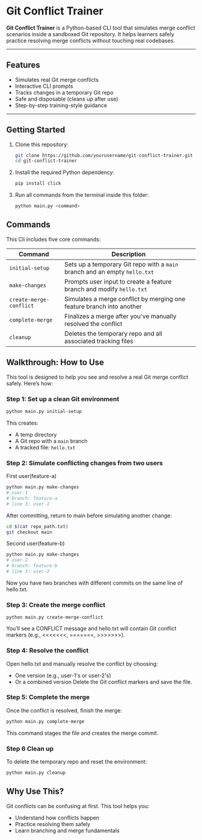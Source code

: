 # Git Conflict Trainer

**Git Conflict Trainer** is a Python-based CLI tool that simulates merge conflict scenarios inside a sandboxed Git repository. It helps learners safely practice resolving merge conflicts without touching real codebases.

---

## Features

- Simulates real Git merge conflicts
- Interactive CLI prompts
- Tracks changes in a temporary Git repo
- Safe and disposable (cleans up after use)
- Step-by-step training-style guidance

---

## Getting Started

1. Clone this repository:
   ```bash
   git clone https://github.com/yourusername/git-conflict-trainer.git
   cd git-conflict-trainer
2. Install the required Python dependency:
    ```bash
    pip install click
    ```
3. Run all commands from the terminal inside this folder:
    ```bash
    python main.py <command>
    ```

## Commands
This Cli includes five core commands:

| Command                 | Description                                                                |
| ----------------------- | -------------------------------------------------------------------------- |
| `initial-setup`         | Sets up a temporary Git repo with a `main` branch and an empty `hello.txt` |
| `make-changes`          | Prompts user input to create a feature branch and modify `hello.txt`       |
| `create-merge-conflict` | Simulates a merge conflict by merging one feature branch into another      |
| `complete-merge`        | Finalizes a merge after you've manually resolved the conflict              |
| `cleanup`               | Deletes the temporary repo and all associated tracking files               |


## Walkthrough: How to Use
This tool is designed to help you see and resolve a real Git merge conflict safely. Here’s how:

### Step 1: Set up a clean Git environment
```bash
python main.py initial-setup
```
This creates:
- A temp directory
- A Git repo with a `main` branch
- A tracked file: `hello.txt`

### Step 2: Simulate conflicting changes from two users
First user(feature-a)
```bash
python main.py make-changes
# user-1
# branch: feature-a
# line 3: user-1
```
After committing, return to main before simulating another change:
```bash
cd $(cat repo_path.txt)
git checkout main
```
Second user(feature-b)
```bash
python main.py make-changes
# user-2
# branch: feature-b
# line 3: user-2
```
Now you have two branches with different commits on the same line of hello.txt.

### Step 3: Create the merge conflict
```angular2html
python main.py create-merge-conflict
```
You’ll see a CONFLICT message and hello.txt will contain Git conflict markers (e.g., <<<<<<<, =======, >>>>>>>).

### Step 4: Resolve the conflict
Open hello.txt and manually resolve the conflict by choosing:
- One version (e.g., user-1's or user-2's)
- Or a combined version
Delete the Git conflict markers and save the file.

### Step 5: Complete the merge
Once the conflict is resolved, finish the merge:
```bash
python main.py complete-merge
```
This command stages the file and creates the merge commit.

### Step 6 Clean up 
To delete the temporary repo and reset the environment:
```bash
python main.py cleanup
```

## Why Use This?
Git conflicts can be confusing at first. This tool helps you:
- Understand how conflicts happen
- Practice resolving them safely
- Learn branching and merge fundamentals